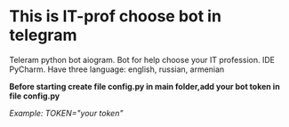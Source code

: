 # This is IT-prof choose bot in telegram
Teleram python bot aiogram. Bot for help choose your IT profession. 
IDE PyCharm.
Have three language: english, russian, armenian


**Before starting create file config.py in main folder,add your bot token in file config.py**

_Example: TOKEN="your token"_

